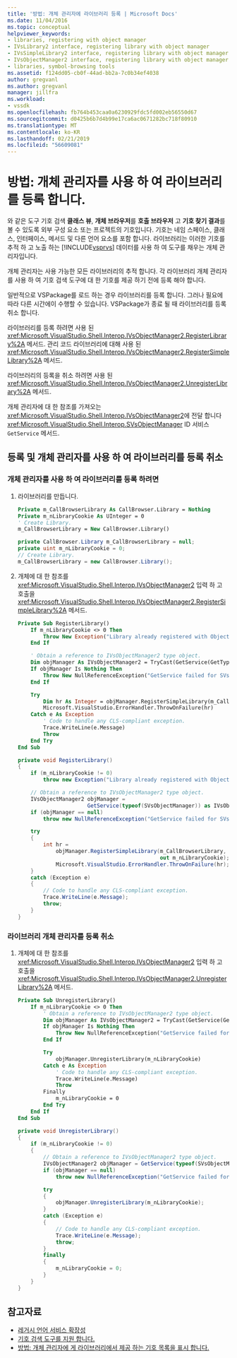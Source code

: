 ```yaml
---
title: '방법: 개체 관리자에 라이브러리 등록 | Microsoft Docs'
ms.date: 11/04/2016
ms.topic: conceptual
helpviewer_keywords:
- libraries, registering with object manager
- IVsLibrary2 interface, registering library with object manager
- IVsSimpleLibrary2 interface, registering library with object manager
- IVsObjectManager2 interface, registering library with object manager
- libraries, symbol-browsing tools
ms.assetid: f124dd05-cb0f-44ad-bb2a-7c0b34ef4038
author: gregvanl
ms.author: gregvanl
manager: jillfra
ms.workload:
- vssdk
ms.openlocfilehash: fb764b453caa0a6230929fdc5fd002eb56550d67
ms.sourcegitcommit: d0425b6b7d4b99e17ca6ac0671282bc718f80910
ms.translationtype: MT
ms.contentlocale: ko-KR
ms.lasthandoff: 02/21/2019
ms.locfileid: "56609081"
---
```

# <a name="how-to-register-a-library-with-the-object-manager"></a>방법: 개체 관리자를 사용 하 여 라이브러리를 등록 합니다.
와 같은 도구 기호 검색 **클래스 뷰**, **개체 브라우저**를 **호출 브라우저** 고 **기호 찾기 결과**를 볼 수 있도록 외부 구성 요소 또는 프로젝트의 기호입니다. 기호는 네임 스페이스, 클래스, 인터페이스, 메서드 및 다른 언어 요소를 포함 합니다. 라이브러리는 이러한 기호를 추적 하 고 노출 하는 [!INCLUDE[vsprvs](../../code-quality/includes/vsprvs_md.md)] 데이터를 사용 하 여 도구를 채우는 개체 관리자입니다.

 개체 관리자는 사용 가능한 모든 라이브러리의 추적 합니다. 각 라이브러리 개체 관리자를 사용 하 여 기호 검색 도구에 대 한 기호를 제공 하기 전에 등록 해야 합니다.

 일반적으로 VSPackage를 로드 하는 경우 라이브러리를 등록 합니다. 그러나 필요에 따라 다른 시간에이 수행할 수 있습니다. VSPackage가 종료 될 때 라이브러리를 등록 취소 합니다.

 라이브러리를 등록 하려면 사용 된 <xref:Microsoft.VisualStudio.Shell.Interop.IVsObjectManager2.RegisterLibrary%2A> 메서드. 관리 코드 라이브러리에 대해 사용 된 <xref:Microsoft.VisualStudio.Shell.Interop.IVsObjectManager2.RegisterSimpleLibrary%2A> 메서드.

 라이브러리의 등록을 취소 하려면 사용 된 <xref:Microsoft.VisualStudio.Shell.Interop.IVsObjectManager2.UnregisterLibrary%2A> 메서드.

 개체 관리자에 대 한 참조를 가져오는 <xref:Microsoft.VisualStudio.Shell.Interop.IVsObjectManager2>에 전달 합니다 <xref:Microsoft.VisualStudio.Shell.Interop.SVsObjectManager> ID 서비스 `GetService` 메서드.

## <a name="register-and-unregister-a-library-with-the-object-manager"></a>등록 및 개체 관리자를 사용 하 여 라이브러리를 등록 취소

### <a name="to-register-a-library-with-the-object-manager"></a>개체 관리자를 사용 하 여 라이브러리를 등록 하려면

1.  라이브러리를 만듭니다.

    ```vb
    Private m_CallBrowserLibrary As CallBrowser.Library = Nothing
    Private m_nLibraryCookie As UInteger = 0
    ' Create Library.
    m_CallBrowserLibrary = New CallBrowser.Library()
    ```

    ```csharp
    private CallBrowser.Library m_CallBrowserLibrary = null;
    private uint m_nLibraryCookie = 0;
    // Create Library.
    m_CallBrowserLibrary = new CallBrowser.Library();

    ```

2.  개체에 대 한 참조를 <xref:Microsoft.VisualStudio.Shell.Interop.IVsObjectManager2> 입력 하 고 호출을 <xref:Microsoft.VisualStudio.Shell.Interop.IVsObjectManager2.RegisterSimpleLibrary%2A> 메서드.

    ```vb
    Private Sub RegisterLibrary()
        If m_nLibraryCookie <> 0 Then
            Throw New Exception("Library already registered with Object Manager")
        End If

        ' Obtain a reference to IVsObjectManager2 type object.
        Dim objManager As IVsObjectManager2 = TryCast(GetService(GetType(SVsObjectManager)), IVsObjectManager2)
        If objManager Is Nothing Then
            Throw New NullReferenceException("GetService failed for SVsObjectManager")
        End If

        Try
            Dim hr As Integer = objManager.RegisterSimpleLibrary(m_CallBrowserLibrary, m_nLibraryCookie)
            Microsoft.VisualStudio.ErrorHandler.ThrowOnFailure(hr)
        Catch e As Exception
            ' Code to handle any CLS-compliant exception.
            Trace.WriteLine(e.Message)
            Throw
        End Try
    End Sub
    ```

    ```csharp
    private void RegisterLibrary()
    {
        if (m_nLibraryCookie != 0)
            throw new Exception("Library already registered with Object Manager");

        // Obtain a reference to IVsObjectManager2 type object.
        IVsObjectManager2 objManager =
                          GetService(typeof(SVsObjectManager)) as IVsObjectManager2;
        if (objManager == null)
            throw new NullReferenceException("GetService failed for SVsObjectManager");

        try
        {
            int hr =
                objManager.RegisterSimpleLibrary(m_CallBrowserLibrary,
                                                 out m_nLibraryCookie);
                Microsoft.VisualStudio.ErrorHandler.ThrowOnFailure(hr);
        }
        catch (Exception e)
        {
            // Code to handle any CLS-compliant exception.
            Trace.WriteLine(e.Message);
            throw;
        }
    }

    ```

### <a name="to-unregister-a-library-with-the-object-manager"></a>라이브러리 개체 관리자를 등록 취소

1.  개체에 대 한 참조를 <xref:Microsoft.VisualStudio.Shell.Interop.IVsObjectManager2> 입력 하 고 호출을 <xref:Microsoft.VisualStudio.Shell.Interop.IVsObjectManager2.UnregisterLibrary%2A> 메서드.

    ```vb
    Private Sub UnregisterLibrary()
        If m_nLibraryCookie <> 0 Then
            ' Obtain a reference to IVsObjectManager2 type object.
            Dim objManager As IVsObjectManager2 = TryCast(GetService(GetType(SVsObjectManager)), IVsObjectManager2)
            If objManager Is Nothing Then
                Throw New NullReferenceException("GetService failed for SVsObjectManager")
            End If

            Try
                objManager.UnregisterLibrary(m_nLibraryCookie)
            Catch e As Exception
                ' Code to handle any CLS-compliant exception.
                Trace.WriteLine(e.Message)
                Throw
            Finally
                m_nLibraryCookie = 0
            End Try
        End If
    End Sub
    ```

    ```csharp
    private void UnregisterLibrary()
    {
        if (m_nLibraryCookie != 0)
        {
            // Obtain a reference to IVsObjectManager2 type object.
            IVsObjectManager2 objManager = GetService(typeof(SVsObjectManager)) as IVsObjectManager2;
            if (objManager == null)
                throw new NullReferenceException("GetService failed for SVsObjectManager");

            try
            {
                objManager.UnregisterLibrary(m_nLibraryCookie);
            }
            catch (Exception e)
            {
                // Code to handle any CLS-compliant exception.
                Trace.WriteLine(e.Message);
                throw;
            }
            finally
            {
                m_nLibraryCookie = 0;
            }
        }
    }

    ```

## <a name="see-also"></a>참고자료
- [레거시 언어 서비스 확장성](../../extensibility/internals/legacy-language-service-extensibility.md)
- [기호 검색 도구를 지원 합니다.](../../extensibility/internals/supporting-symbol-browsing-tools.md)
- [방법: 개체 관리자에 게 라이브러리에서 제공 하는 기호 목록을 표시 합니다.](../../extensibility/internals/how-to-expose-lists-of-symbols-provided-by-the-library-to-the-object-manager.md)